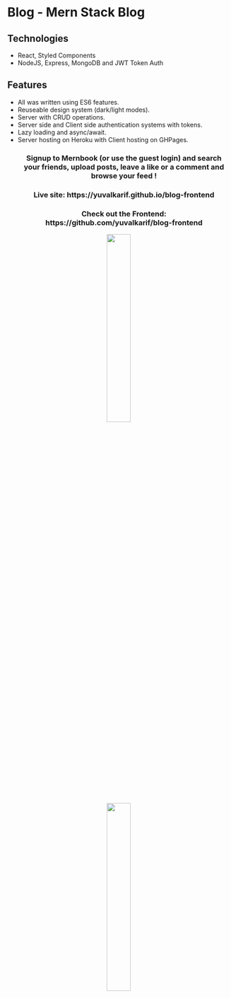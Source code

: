 # Blog - Mern Stack Blog
## Technologies
* React, Styled Components 
* NodeJS, Express, MongoDB and JWT Token Auth
## Features
* All was written using ES6 features.
* Reuseable design system (dark/light modes).
* Server with CRUD operations.
* Server side and Client side authentication systems with tokens.
* Lazy loading and async/await.
* Server hosting on Heroku with Client hosting on GHPages.
  <h3 align="center">Signup to Mernbook (or use the guest login) and search your friends, upload posts, leave a like or a comment and browse your feed !</h3>
  <h3 align="center">Live site: https://yuvalkarif.github.io/blog-frontend</h3>
  <h3 align="center">Check out the Frontend: https://github.com/yuvalkarif/blog-frontend</h3>
 
<p align="center" width="100%">
   <a href="https://yuvalkarif.github.io/blog-frontend/">
    <img width="33%" src=https://i.imgur.com/A8EdsHy.png> 
  </a>
  <br / >
  <a href="https://yuvalkarif.github.io/blog-frontend/">
    <img width="33%" src="https://i.imgur.com/px8XkLx.png"> 
  </a>
</p>
